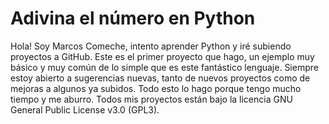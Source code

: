 # Adivina el número en Python
Hola! Soy Marcos Comeche, intento aprender Python y iré subiendo proyectos a GitHub.
Este es el primer proyecto que hago, un ejemplo muy básico y muy común de lo simple que es este fantástico lenguaje.
Siempre estoy abierto a sugerencias nuevas, tanto de nuevos proyectos como de mejoras a algunos ya subidos.
Todo esto lo hago porque tengo mucho tiempo y me aburro.
Todos mis proyectos están bajo la licencia GNU General Public License v3.0 (GPL3).

